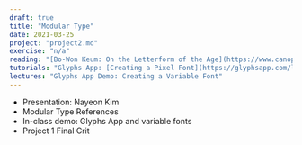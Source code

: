 ```yaml
---
draft: true
title: "Modular Type"
date: 2021-03-25
project: "project2.md"
exercise: "n/a"
reading: "[Bo-Won Keum: On the Letterform of the Age](https://www.canopycanopycanopy.com/contents/on-the-letterform-of-the-age)"
tutorials: "Glyphs App: [Creating a Pixel Font](https://glyphsapp.com/learn/pixelfont)"
lectures: "Glyphs App Demo: Creating a Variable Font"
---
```


- Presentation: Nayeon Kim
- Modular Type References
- In-class demo: Glyphs App and variable fonts
- Project 1 Final Crit